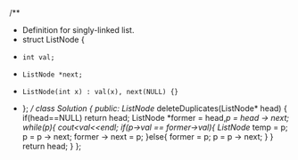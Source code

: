 /**
 * Definition for singly-linked list.
 * struct ListNode {
 *     int val;
 *     ListNode *next;
 *     ListNode(int x) : val(x), next(NULL) {}
 * };
 */
class Solution {
public:
    ListNode* deleteDuplicates(ListNode* head) {
        if(head==NULL) return head;
        ListNode *former = head,*p = head -> next;
        while(p){
            cout<<p->val<<endl;
            if(p->val == former->val){
                ListNode* temp = p;
                p = p -> next;
                former -> next = p;
            }else{
                former = p;
                p = p -> next;
            }
        }
        return head;
    }
};
